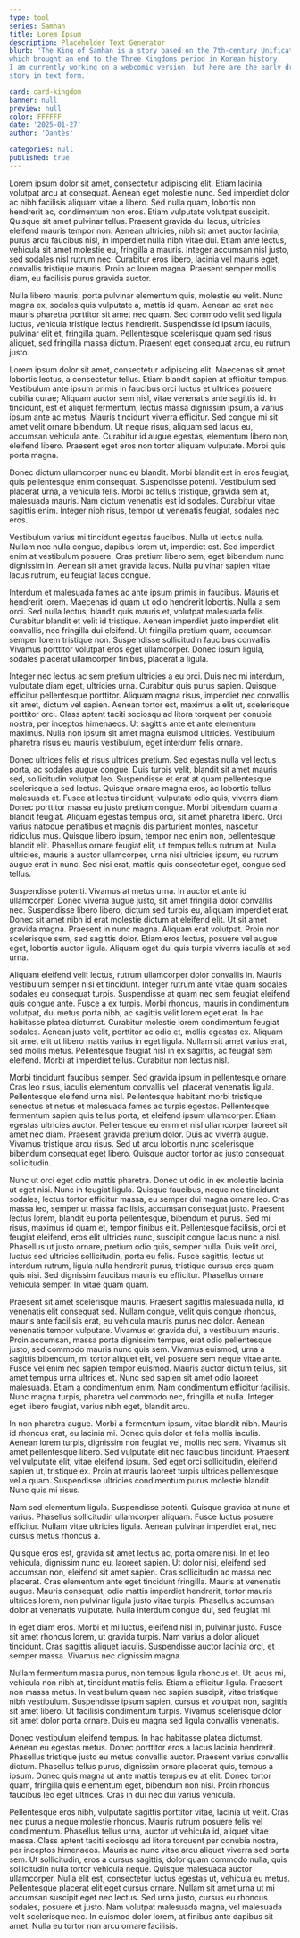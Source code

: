 ```yaml
---
type: tool
series: Samhan
title: Lorem Ipsum
description: Placeholder Text Generator
blurb: 'The King of Samhan is a story based on the 7th-century Unification Wars,
which brought an end to the Three Kingdoms period in Korean history.
I am currently working on a webcomic version, but here are the early drafts of the
story in text form.'

card: card-kingdom
banner: null
preview: null
color: FFFFFF
date: '2025-01-27'
author: 'Dantès'

categories: null
published: true
---
```


<script>
  export let data

</script>



Lorem ipsum dolor sit amet, consectetur adipiscing elit. Etiam lacinia volutpat arcu at consequat. Aenean eget molestie nunc. Sed imperdiet dolor ac nibh facilisis aliquam vitae a libero. Sed nulla quam, lobortis non hendrerit ac, condimentum non eros. Etiam vulputate volutpat suscipit. Quisque sit amet pulvinar tellus. Praesent gravida dui lacus, ultricies eleifend mauris tempor non. Aenean ultricies, nibh sit amet auctor lacinia, purus arcu faucibus nisl, in imperdiet nulla nibh vitae dui. Etiam ante lectus, vehicula sit amet molestie eu, fringilla a mauris. Integer accumsan nisl justo, sed sodales nisl rutrum nec. Curabitur eros libero, lacinia vel mauris eget, convallis tristique mauris. Proin ac lorem magna. Praesent semper mollis diam, eu facilisis purus gravida auctor.

Nulla libero mauris, porta pulvinar elementum quis, molestie eu velit. Nunc magna ex, sodales quis vulputate a, mattis id quam. Aenean ac erat nec mauris pharetra porttitor sit amet nec quam. Sed commodo velit sed ligula luctus, vehicula tristique lectus hendrerit. Suspendisse id ipsum iaculis, pulvinar elit et, fringilla quam. Pellentesque scelerisque quam sed risus aliquet, sed fringilla massa dictum. Praesent eget consequat arcu, eu rutrum justo.

Lorem ipsum dolor sit amet, consectetur adipiscing elit. Maecenas sit amet lobortis lectus, a consectetur tellus. Etiam blandit sapien at efficitur tempus. Vestibulum ante ipsum primis in faucibus orci luctus et ultrices posuere cubilia curae; Aliquam auctor sem nisl, vitae venenatis ante sagittis id. In tincidunt, est et aliquet fermentum, lectus massa dignissim ipsum, a varius ipsum ante ac metus. Mauris tincidunt viverra efficitur. Sed congue mi sit amet velit ornare bibendum. Ut neque risus, aliquam sed lacus eu, accumsan vehicula ante. Curabitur id augue egestas, elementum libero non, eleifend libero. Praesent eget eros non tortor aliquam vulputate. Morbi quis porta magna.

Donec dictum ullamcorper nunc eu blandit. Morbi blandit est in eros feugiat, quis pellentesque enim consequat. Suspendisse potenti. Vestibulum sed placerat urna, a vehicula felis. Morbi ac tellus tristique, gravida sem at, malesuada mauris. Nam dictum venenatis est id sodales. Curabitur vitae sagittis enim. Integer nibh risus, tempor ut venenatis feugiat, sodales nec eros.

Vestibulum varius mi tincidunt egestas faucibus. Nulla ut lectus nulla. Nullam nec nulla congue, dapibus lorem ut, imperdiet est. Sed imperdiet enim at vestibulum posuere. Cras pretium libero sem, eget bibendum nunc dignissim in. Aenean sit amet gravida lacus. Nulla pulvinar sapien vitae lacus rutrum, eu feugiat lacus congue.

Interdum et malesuada fames ac ante ipsum primis in faucibus. Mauris et hendrerit lorem. Maecenas id quam ut odio hendrerit lobortis. Nulla a sem orci. Sed nulla lectus, blandit quis mauris et, volutpat malesuada felis. Curabitur blandit et velit id tristique. Aenean imperdiet justo imperdiet elit convallis, nec fringilla dui eleifend. Ut fringilla pretium quam, accumsan semper lorem tristique non. Suspendisse sollicitudin faucibus convallis. Vivamus porttitor volutpat eros eget ullamcorper. Donec ipsum ligula, sodales placerat ullamcorper finibus, placerat a ligula.

Integer nec lectus ac sem pretium ultricies a eu orci. Duis nec mi interdum, vulputate diam eget, ultricies urna. Curabitur quis purus sapien. Quisque efficitur pellentesque porttitor. Aliquam magna risus, imperdiet nec convallis sit amet, dictum vel sapien. Aenean tortor est, maximus a elit ut, scelerisque porttitor orci. Class aptent taciti sociosqu ad litora torquent per conubia nostra, per inceptos himenaeos. Ut sagittis ante et ante elementum maximus. Nulla non ipsum sit amet magna euismod ultricies. Vestibulum pharetra risus eu mauris vestibulum, eget interdum felis ornare.

Donec ultrices felis et risus ultrices pretium. Sed egestas nulla vel lectus porta, ac sodales augue congue. Duis turpis velit, blandit sit amet mauris sed, sollicitudin volutpat leo. Suspendisse et erat at quam pellentesque scelerisque a sed lectus. Quisque ornare magna eros, ac lobortis tellus malesuada et. Fusce at lectus tincidunt, vulputate odio quis, viverra diam. Donec porttitor massa eu justo pretium congue. Morbi bibendum quam a blandit feugiat. Aliquam egestas tempus orci, sit amet pharetra libero. Orci varius natoque penatibus et magnis dis parturient montes, nascetur ridiculus mus. Quisque libero ipsum, tempor nec enim non, pellentesque blandit elit. Phasellus ornare feugiat elit, ut tempus tellus rutrum at. Nulla ultricies, mauris a auctor ullamcorper, urna nisi ultricies ipsum, eu rutrum augue erat in nunc. Sed nisi erat, mattis quis consectetur eget, congue sed tellus.

Suspendisse potenti. Vivamus at metus urna. In auctor et ante id ullamcorper. Donec viverra augue justo, sit amet fringilla dolor convallis nec. Suspendisse libero libero, dictum sed turpis eu, aliquam imperdiet erat. Donec sit amet nibh id erat molestie dictum at eleifend elit. Ut sit amet gravida magna. Praesent in nunc magna. Aliquam erat volutpat. Proin non scelerisque sem, sed sagittis dolor. Etiam eros lectus, posuere vel augue eget, lobortis auctor ligula. Aliquam eget dui quis turpis viverra iaculis at sed urna.

Aliquam eleifend velit lectus, rutrum ullamcorper dolor convallis in. Mauris vestibulum semper nisi et tincidunt. Integer rutrum ante vitae quam sodales sodales eu consequat turpis. Suspendisse at quam nec sem feugiat eleifend quis congue ante. Fusce a ex turpis. Morbi rhoncus, mauris in condimentum volutpat, dui metus porta nibh, ac sagittis velit lorem eget erat. In hac habitasse platea dictumst. Curabitur molestie lorem condimentum feugiat sodales. Aenean justo velit, porttitor ac odio et, mollis egestas ex. Aliquam sit amet elit ut libero mattis varius in eget ligula. Nullam sit amet varius erat, sed mollis metus. Pellentesque feugiat nisl in ex sagittis, ac feugiat sem eleifend. Morbi at imperdiet tellus. Curabitur non lectus nisl.

Morbi tincidunt faucibus semper. Sed gravida ipsum in pellentesque ornare. Cras leo risus, iaculis elementum convallis vel, placerat venenatis ligula. Pellentesque eleifend urna nisl. Pellentesque habitant morbi tristique senectus et netus et malesuada fames ac turpis egestas. Pellentesque fermentum sapien quis tellus porta, et eleifend ipsum ullamcorper. Etiam egestas ultricies auctor. Pellentesque eu enim et nisl ullamcorper laoreet sit amet nec diam. Praesent gravida pretium dolor. Duis ac viverra augue. Vivamus tristique arcu risus. Sed ut arcu lobortis nunc scelerisque bibendum consequat eget libero. Quisque auctor tortor ac justo consequat sollicitudin.

Nunc ut orci eget odio mattis pharetra. Donec ut odio in ex molestie lacinia ut eget nisi. Nunc in feugiat ligula. Quisque faucibus, neque nec tincidunt sodales, lectus tortor efficitur massa, eu semper dui magna ornare leo. Cras massa leo, semper ut massa facilisis, accumsan consequat justo. Praesent lectus lorem, blandit eu porta pellentesque, bibendum et purus. Sed mi risus, maximus id quam et, tempor finibus elit. Pellentesque facilisis, orci et feugiat eleifend, eros elit ultricies nunc, suscipit congue lacus nunc a nisl. Phasellus ut justo ornare, pretium odio quis, semper nulla. Duis velit orci, luctus sed ultricies sollicitudin, porta eu felis. Fusce sagittis, lectus ut interdum rutrum, ligula nulla hendrerit purus, tristique cursus eros quam quis nisi. Sed dignissim faucibus mauris eu efficitur. Phasellus ornare vehicula semper. In vitae quam quam.

Praesent sit amet scelerisque mauris. Praesent sagittis malesuada nulla, id venenatis elit consequat sed. Nullam congue, velit quis congue rhoncus, mauris ante facilisis erat, eu vehicula mauris purus nec dolor. Aenean venenatis tempor vulputate. Vivamus et gravida dui, a vestibulum mauris. Proin accumsan, massa porta dignissim tempus, erat odio pellentesque justo, sed commodo mauris nunc quis sem. Vivamus euismod, urna a sagittis bibendum, mi tortor aliquet elit, vel posuere sem neque vitae ante. Fusce vel enim nec sapien tempor euismod. Mauris auctor dictum tellus, sit amet tempus urna ultrices et. Nunc sed sapien sit amet odio laoreet malesuada. Etiam a condimentum enim. Nam condimentum efficitur facilisis. Nunc magna turpis, pharetra vel commodo nec, fringilla et nulla. Integer eget libero feugiat, varius nibh eget, blandit arcu.

In non pharetra augue. Morbi a fermentum ipsum, vitae blandit nibh. Mauris id rhoncus erat, eu lacinia mi. Donec quis dolor et felis mollis iaculis. Aenean lorem turpis, dignissim non feugiat vel, mollis nec sem. Vivamus sit amet pellentesque libero. Sed vulputate elit nec faucibus tincidunt. Praesent vel vulputate elit, vitae eleifend ipsum. Sed eget orci sollicitudin, eleifend sapien ut, tristique ex. Proin at mauris laoreet turpis ultrices pellentesque vel a quam. Suspendisse ultricies condimentum purus molestie blandit. Nunc quis mi risus.

Nam sed elementum ligula. Suspendisse potenti. Quisque gravida at nunc et varius. Phasellus sollicitudin ullamcorper aliquam. Fusce luctus posuere efficitur. Nullam vitae ultricies ligula. Aenean pulvinar imperdiet erat, nec cursus metus rhoncus a.

Quisque eros est, gravida sit amet lectus ac, porta ornare nisi. In et leo vehicula, dignissim nunc eu, laoreet sapien. Ut dolor nisi, eleifend sed accumsan non, eleifend sit amet sapien. Cras sollicitudin ac massa nec placerat. Cras elementum ante eget tincidunt fringilla. Mauris at venenatis augue. Mauris consequat, odio mattis imperdiet hendrerit, tortor mauris ultrices lorem, non pulvinar ligula justo vitae turpis. Phasellus accumsan dolor at venenatis vulputate. Nulla interdum congue dui, sed feugiat mi.

In eget diam eros. Morbi et mi luctus, eleifend nisl in, pulvinar justo. Fusce sit amet rhoncus lorem, ut gravida turpis. Nam varius a dolor aliquet tincidunt. Cras sagittis aliquet iaculis. Suspendisse auctor lacinia orci, et semper massa. Vivamus nec dignissim magna.

Nullam fermentum massa purus, non tempus ligula rhoncus et. Ut lacus mi, vehicula non nibh at, tincidunt mattis felis. Etiam a efficitur ligula. Praesent non massa metus. In vestibulum quam nec sapien suscipit, vitae tristique nibh vestibulum. Suspendisse ipsum sapien, cursus et volutpat non, sagittis sit amet libero. Ut facilisis condimentum turpis. Vivamus scelerisque dolor sit amet dolor porta ornare. Duis eu magna sed ligula convallis venenatis.

Donec vestibulum eleifend tempus. In hac habitasse platea dictumst. Aenean eu egestas metus. Donec porttitor eros a lacus lacinia hendrerit. Phasellus tristique justo eu metus convallis auctor. Praesent varius convallis dictum. Phasellus tellus purus, dignissim ornare placerat quis, tempus a ipsum. Donec quis magna ut ante mattis tempus eu at elit. Donec tortor quam, fringilla quis elementum eget, bibendum non nisi. Proin rhoncus faucibus leo eget ultrices. Cras in dui nec dui varius vehicula.

Pellentesque eros nibh, vulputate sagittis porttitor vitae, lacinia ut velit. Cras nec purus a neque molestie rhoncus. Mauris rutrum posuere felis vel condimentum. Phasellus tellus urna, auctor ut vehicula id, aliquet vitae massa. Class aptent taciti sociosqu ad litora torquent per conubia nostra, per inceptos himenaeos. Mauris ac nunc vitae arcu aliquet viverra sed porta sem. Ut sollicitudin, eros a cursus sagittis, dolor quam commodo nulla, quis sollicitudin nulla tortor vehicula neque. Quisque malesuada auctor ullamcorper. Nulla elit est, consectetur luctus egestas ut, vehicula eu metus. Pellentesque placerat elit eget cursus ornare. Nullam sit amet urna ut mi accumsan suscipit eget nec lectus. Sed urna justo, cursus eu rhoncus sodales, posuere et justo. Nam volutpat malesuada magna, vel malesuada velit scelerisque nec. In euismod dolor lorem, at finibus ante dapibus sit amet. Nulla eu tortor non arcu ornare facilisis.
